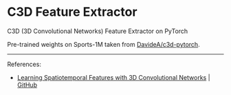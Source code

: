 # C3D Feature Extractor
C3D (3D Convolutional Networks) Feature Extractor on PyTorch

Pre-trained weights on Sports-1M taken from [DavideA/c3d-pytorch](https://github.com/DavideA/c3d-pytorch).

---
References:
* [Learning Spatiotemporal Features with 3D Convolutional Networks](https://arxiv.org/abs/1412.0767) | [GitHub](https://github.com/facebook/C3D)